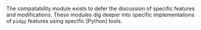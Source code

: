 The compatability module exists to defer the discussion of specific features and modifications.
These modules dig deeper into specific implementations of `pidgy` features using specific [Python] tools.